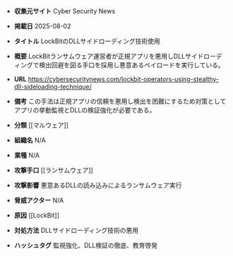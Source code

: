 - **収集元サイト**
Cyber Security News

- **掲載日**
2025-08-02

- **タイトル**
LockBitのDLLサイドローディング技術使用

- **概要**
LockBitランサムウェア運営者が正規アプリを悪用しDLLサイドローディングで検出回避を図る手口を採用し悪意あるペイロードを実行している。

- **URL**
https://cybersecuritynews.com/lockbit-operators-using-stealthy-dll-sideloading-technique/

- **備考**
この手法は正規アプリの信頼を悪用し検出を困難にするため対策としてアプリの挙動監視とDLLの検証強化が必要である。

- **分類**
[[マルウェア]]

- **組織名**
N/A

- **業種**
N/A

- **攻撃手口**
[[ランサムウェア]]

- **攻撃影響**
悪意あるDLLの読み込みによるランサムウェア実行

- **脅威アクター**
N/A

- **原因**
[[LockBit]]

- **対処方法**
DLLサイドローディング技術の悪用

- **ハッシュタグ**
監視強化、DLL検証の徹底、教育啓発
